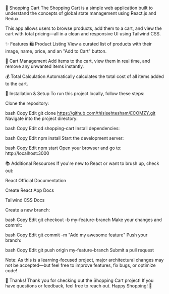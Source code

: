 🛒 Shopping Cart
The Shopping Cart is a simple web application built to understand the concepts of global state management using React.js and Redux.

This app allows users to browse products, add them to a cart, and view the cart with total pricing—all in a clean and responsive UI using Tailwind CSS.

✨ Features
🛍️ Product Listing
View a curated list of products with their image, name, price, and an "Add to Cart" button.

🛒 Cart Management
Add items to the cart, view them in real time, and remove any unwanted items instantly.

💰 Total Calculation
Automatically calculates the total cost of all items added to the cart.

🚀 Installation & Setup
To run this project locally, follow these steps:

Clone the repository:

bash
Copy
Edit
git clone https://github.com/thisisehtesham/ECOMZY.git
Navigate into the project directory:

bash
Copy
Edit
cd shopping-cart
Install dependencies:

bash
Copy
Edit
npm install
Start the development server:

bash
Copy
Edit
npm start
Open your browser and go to:
http://localhost:3000

📚 Additional Resources
If you're new to React or want to brush up, check out:

React Official Documentation

Create React App Docs

Tailwind CSS Docs


Create a new branch:

bash
Copy
Edit
git checkout -b my-feature-branch
Make your changes and commit:

bash
Copy
Edit
git commit -m "Add my awesome feature"
Push your branch:

bash
Copy
Edit
git push origin my-feature-branch
Submit a pull request

Note: As this is a learning-focused project, major architectural changes may not be accepted—but feel free to improve features, fix bugs, or optimize code!


🙌 Thanks!
Thank you for checking out the Shopping Cart project!
If you have questions or feedback, feel free to reach out.
Happy Shopping! 🛒
